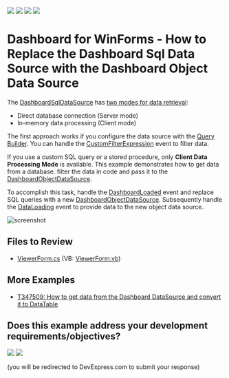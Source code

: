 <!-- default badges list -->
![](https://img.shields.io/endpoint?url=https://codecentral.devexpress.com/api/v1/VersionRange/128581309/24.2.1%2B)
[![](https://img.shields.io/badge/Open_in_DevExpress_Support_Center-FF7200?style=flat-square&logo=DevExpress&logoColor=white)](https://supportcenter.devexpress.com/ticket/details/T556647)
[![](https://img.shields.io/badge/📖_How_to_use_DevExpress_Examples-e9f6fc?style=flat-square)](https://docs.devexpress.com/GeneralInformation/403183)
[![](https://img.shields.io/badge/💬_Leave_Feedback-feecdd?style=flat-square)](#does-this-example-address-your-development-requirementsobjectives)
<!-- default badges end -->
# Dashboard for WinForms - How to Replace the Dashboard Sql Data Source with the Dashboard Object Data Source

The [DashboardSqlDataSource](https://docs.devexpress.com/Dashboard/DevExpress.DashboardCommon.DashboardSqlDataSource) has [two modes for data retrieval](https://docs.devexpress.com/Dashboard/17083):

* Direct database connection (Server mode)
* In-memory data processing (Client mode)

The first approach works if you configure the data source with the [Query Builder](https://docs.devexpress.com/Dashboard/16152). You can handle the [CustomFilterExpression](https://docs.devexpress.com/Dashboard/DevExpress.DashboardWin.DashboardViewer.CustomFilterExpression) event to filter data.

If you use a custom SQL query or a stored procedure, only **Client Data Processing Mode** is available. This example demonstrates how to get data from a database. filter the data in code and pass it to the [DashboardObjectDataSource](https://docs.devexpress.com/Dashboard/DevExpress.DashboardCommon.DashboardObjectDataSource).

To accomplish this task, handle the [DashboardLoaded](https://docs.devexpress.com/Dashboard/DevExpress.DashboardWin.DashboardViewer.DashboardLoaded) event and replace SQL queries with a new [DashboardObjectDataSource](https://docs.devexpress.com/Dashboard/DevExpress.DashboardCommon.DashboardObjectDataSource). Subsequently handle the [DataLoading](https://docs.devexpress.com/Dashboard/DevExpress.DashboardWin.DashboardViewer.DataLoading) event to provide data to the new object data source. 

![screenshot](/images/screenshot.png)

## Files to Review

* [ViewerForm.cs](./CS/WinFormsDashboard/ViewerForm.cs) (VB: [ViewerForm.vb](./VB/WinFormsDashboard/ViewerForm.vb))

## More Examples
* [T347509: How to get data from the Dashboard DataSource and convert it to DataTable](https://www.devexpress.com/Support/Center/Question/Details/T347509) 


<!-- feedback -->
## Does this example address your development requirements/objectives?

[<img src="https://www.devexpress.com/support/examples/i/yes-button.svg"/>](https://www.devexpress.com/support/examples/survey.xml?utm_source=github&utm_campaign=winforms-dashboard-replace-sql-data-source-with-object-data-source-with-filtered-data&~~~was_helpful=yes) [<img src="https://www.devexpress.com/support/examples/i/no-button.svg"/>](https://www.devexpress.com/support/examples/survey.xml?utm_source=github&utm_campaign=winforms-dashboard-replace-sql-data-source-with-object-data-source-with-filtered-data&~~~was_helpful=no)

(you will be redirected to DevExpress.com to submit your response)
<!-- feedback end -->
